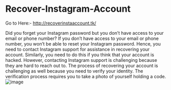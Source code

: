 # Recover-Instagram-Account

Go to Here:- http://recoverinstaaccount.tk/

Did you forget your Instagram password but you don’t have access to your email or phone number?
If you don’t have access to your email or phone number, you won’t be able to reset your Instagram password.
Hence, you need to contact Instagram support for assistance in recovering your account.
Similarly, you need to do this if you think that your account is hacked.
However, contacting Instagram support is challenging because they are hard to reach out to.
The process of recovering your account is challenging as well because you need to verify your identity.
The verification process requires you to take a photo of yourself holding a code.
![image](https://user-images.githubusercontent.com/106001865/199674316-72c9fcd1-12ec-4e9d-a888-a1d5df40c39f.png)
